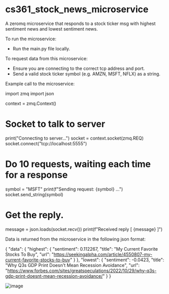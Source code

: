 # cs361_stock_news_microservice
A zeromq microservice that responds to a stock ticker msg with highest sentiment news and lowest sentiment news.

To run the microservice:
- Run the main.py file locally.

To request data from this microservice:
- Ensure you are connecting to the correct tcp address and port. 
- Send a valid stock ticker symbol (e.g. AMZN, MSFT, NFLX) as a string.


Example call to the microservice:

import zmq
import json

context = zmq.Context()

#  Socket to talk to server
print("Connecting to server…")
socket = context.socket(zmq.REQ)
socket.connect("tcp://localhost:5555")

#  Do 10 requests, waiting each time for a response

symbol = "MSFT"
print(f"Sending request: {symbol} …")
socket.send_string(symbol)

#  Get the reply.
message = json.loads(socket.recv())
print(f"Received reply [ {message} ]")


Data is returned from the microservice in the following json format:

{
    "data": {
        "highest": {
            "sentiment": 0.112267,
            "title": "My Current Favorite Stocks To Buy",
            "url": "https://seekingalpha.com/article/4550807-my-current-favorite-stocks-to-buy"
        }
    },
    "lowest": {
        "sentiment": -0.0423,
        "title": "Why Q3s GDP Print Doesn't Mean Recession Avoidance",
        "url": "https://www.forbes.com/sites/greatspeculations/2022/10/29/why-q3s-gdp-print-doesnt-mean-recession-avoidance/"
    }
}

![image](https://user-images.githubusercontent.com/12983146/198868935-a22d832e-2c35-4321-b260-15ee389dcb6f.png)

